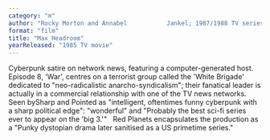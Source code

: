 ```yaml
---
category: "m"
author: "Rocky Morton and Annabel 			Jankel; 1987/1988 TV series, created by Morton & Jankel"
format: "film"
title: "Max Headroom"
yearReleased: "1985 TV movie"
---
```

Cyberpunk satire on network news, featuring a computer-generated host. Episode 8, 'War', centres on a terrorist group called the 'White Brigade' dedicated to "neo-radicalistic anarcho-syndicalism"; their fanatical leader is actually in a commercial relationship with one of the TV news networks.
 
Seen bySharp and Pointed as "intelligent, oftentimes funny cyberpunk with a sharp political edge": "wonderful" and "Probably the best sci-fi series ever to appear on the 'big 3.'"
 
Red Planets encapsulates the production as a "Punky dystopian drama later sanitised as a US primetime series."
 